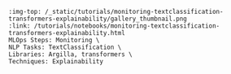 ```{grid-item-card} 🧼 Clean labels using your model loss
:img-top: /_static/tutorials/monitoring-textclassification-transformers-explainability/gallery_thumbnail.png
:link: /tutorials/notebooks/monitoring-textclassification-transformers-explainability.html
MLOps Steps: Monitoring \
NLP Tasks: TextClassification \
Libraries: Argilla, transformers \
Techniques: Explainability
```